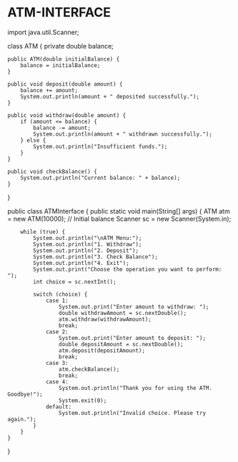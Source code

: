 # ATM-INTERFACE
import java.util.Scanner;

class ATM {
    private double balance;

    public ATM(double initialBalance) {
        balance = initialBalance;
    }

    public void deposit(double amount) {
        balance += amount;
        System.out.println(amount + " deposited successfully.");
    }

    public void withdraw(double amount) {
        if (amount <= balance) {
            balance -= amount;
            System.out.println(amount + " withdrawn successfully.");
        } else {
            System.out.println("Insufficient funds.");
        }
    }

    public void checkBalance() {
        System.out.println("Current balance: " + balance);
    }
}

public class ATMInterface {
    public static void main(String[] args) {
        ATM atm = new ATM(10000); // Initial balance
        Scanner sc = new Scanner(System.in);

        while (true) {
            System.out.println("\nATM Menu:");
            System.out.println("1. Withdraw");
            System.out.println("2. Deposit");
            System.out.println("3. Check Balance");
            System.out.println("4. Exit");
            System.out.print("Choose the operation you want to perform: ");
            int choice = sc.nextInt();

            switch (choice) {
                case 1:
                    System.out.print("Enter amount to withdraw: ");
                    double withdrawAmount = sc.nextDouble();
                    atm.withdraw(withdrawAmount);
                    break;
                case 2:
                    System.out.print("Enter amount to deposit: ");
                    double depositAmount = sc.nextDouble();
                    atm.deposit(depositAmount);
                    break;
                case 3:
                    atm.checkBalance();
                    break;
                case 4:
                    System.out.println("Thank you for using the ATM. Goodbye!");
                    System.exit(0);
                default:
                    System.out.println("Invalid choice. Please try again.");
            }
        }
    }
}
